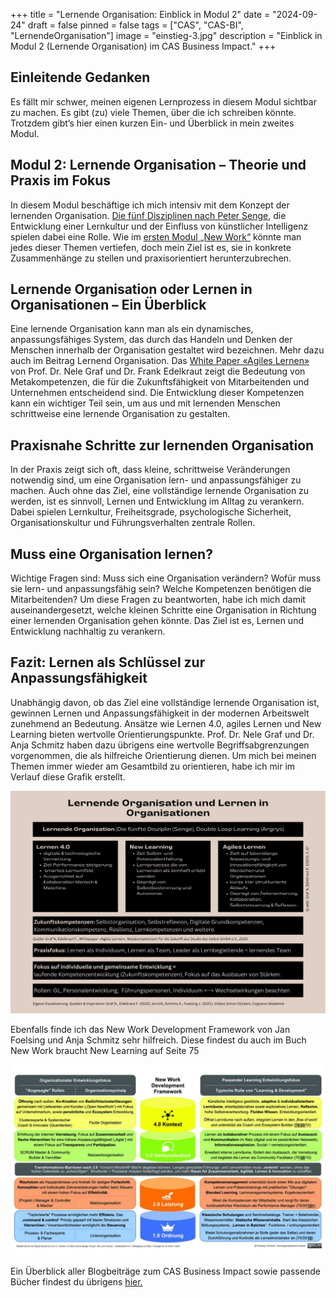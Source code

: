 +++
title = "Lernende Organisation: Einblick in Modul 2"
date = "2024-09-24"
draft = false
pinned = false
tags = ["CAS", "CAS-BI", "LernendeOrganisation"]
image = "einstieg-3.jpg"
description = "Einblick in Modul 2 (Lernende Organisation) im CAS Business Impact."
+++
## **Einleitende Gedanken**

Es fällt mir schwer, meinen eigenen Lernprozess in diesem Modul sichtbar zu machen. Es gibt (zu) viele Themen, über die ich schreiben könnte. Trotzdem gibt’s hier einen kurzen Ein- und Überblick in mein zweites Modul.  

## **Modul 2: Lernende Organisation – Theorie und Praxis im Fokus**

In diesem Modul beschäftige ich mich intensiv mit dem Konzept der lernenden Organisation. [Die fünf Disziplinen nach Peter Senge](https://www.bensblog.ch/lernende-organisation/), die Entwicklung einer Lernkultur und der Einfluss von künstlicher Intelligenz spielen dabei eine Rolle. Wie im [ersten Modul „New Work“](https://www.bensblog.ch/new-work_modul1/) könnte man jedes dieser Themen vertiefen, doch mein Ziel ist es, sie in konkrete Zusammenhänge zu stellen und praxisorientiert herunterzubrechen.

## **Lernende Organisation oder Lernen in Organisationen – Ein Überblick** 

Eine lernende Organisation kann man als ein dynamisches, anpassungsfähiges System, das durch das Handeln und Denken der Menschen innerhalb der Organisation gestaltet wird bezeichnen. Mehr dazu auch im Beitrag Lernend Organisation. Das [White Paper «Agiles Lernen»](https://mentus.de/whitepaper-agiles-lernen/) von Prof. Dr. Nele Graf und Dr. Frank Edelkraut zeigt die Bedeutung von Metakompetenzen, die für die Zukunftsfähigkeit von Mitarbeitenden und Unternehmen entscheidend sind. Die Entwicklung dieser Kompetenzen kann ein wichtiger Teil sein, um aus und mit lernenden Menschen schrittweise eine lernende Organisation zu gestalten. 

## **Praxisnahe Schritte zur lernenden Organisation**

In der Praxis zeigt sich oft, dass kleine, schrittweise Veränderungen notwendig sind, um eine Organisation lern- und anpassungsfähiger zu machen. Auch ohne das Ziel, eine vollständige lernende Organisation zu werden, ist es sinnvoll, Lernen und Entwicklung im Alltag zu verankern. Dabei spielen Lernkultur, Freiheitsgrade, psychologische Sicherheit, Organisationskultur und Führungsverhalten zentrale Rollen.

## **Muss eine Organisation lernen?** 

Wichtige Fragen sind: Muss sich eine Organisation verändern? Wofür muss sie lern- und anpassungsfähig sein? Welche Kompetenzen benötigen die Mitarbeitenden? Um diese Fragen zu beantworten, habe ich mich damit auseinandergesetzt, welche kleinen Schritte eine Organisation in Richtung einer lernenden Organisation gehen könnte. Das Ziel ist es, Lernen und Entwicklung nachhaltig zu verankern.

## **Fazit: Lernen als Schlüssel zur Anpassungsfähigkeit** 

Unabhängig davon, ob das Ziel eine vollständige lernende Organisation ist, gewinnen Lernen und Anpassungsfähigkeit in der modernen Arbeitswelt zunehmend an Bedeutung. Ansätze wie Lernen 4.0, agiles Lernen und New Learning bieten wertvolle Orientierungspunkte. Prof. Dr. Nele Graf und Dr. Anja Schmitz haben dazu übrigens eine wertvolle Begriffsabgrenzungen vorgenommen, die als hilfreiche Orientierung dienen. Um mich bei meinen Themen immer wieder am Gesamtbild zu orientieren, habe ich mir im Verlauf diese Grafik erstellt. 

![](lern-universum-lernende-organisation.jpg)

Ebenfalls finde ich das New Work Development Framework von Jan Foelsing und Anja Schmitz sehr hilfreich. Diese findest du auch im Buch New Work braucht New Learning auf Seite 75

![](new-work-development-framework_cc_jan_foelsing.jpg)

Ein Überblick aller Blogbeiträge zum CAS Business Impact sowie passende Bücher findest du übrigens [hier.](https://www.bensblog.ch/cas_businessimpact_verzeichnis/)
